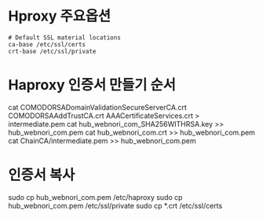 

# Hproxy 주요옵션	
    # Default SSL material locations
	ca-base /etc/ssl/certs
	crt-base /etc/ssl/private

# Haproxy 인증서 만들기 순서
cat COMODORSADomainValidationSecureServerCA.crt COMODORSAAddTrustCA.crt AAACertificateServices.crt > intermediate.pem
cat hub_webnori_com_SHA256WITHRSA.key >> hub_webnori_com.pem
cat hub_webnori_com.crt >> hub_webnori_com.pem
cat ChainCA/intermediate.pem >> hub_webnori_com.pem

# 인증서 복사
sudo cp hub_webnori_com.pem /etc/haproxy
sudo cp hub_webnori_com.pem /etc/ssl/private
sudo cp *.crt /etc/ssl/certs


